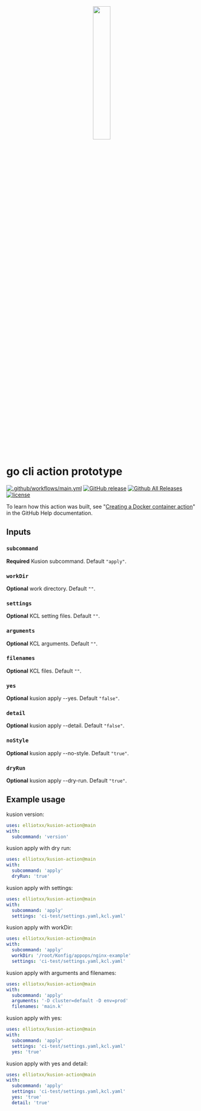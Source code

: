 <div  align="center">
<img src="https://www.gstatic.com/android/keyboard/emojikitchen/20201001/u1f971/u1f971_u1f32d.png" width="30%" align="center" />
</div>

# go cli action prototype

[![.github/workflows/main.yml](https://github.com/elliotxx/kusion-action/actions/workflows/main.yml/badge.svg?branch=main)](https://github.com/elliotxx/kusion-action/actions/workflows/main.yml)
[![GitHub release](https://img.shields.io/github/release/elliotxx/kusion-action.svg)](https://github.com/elliotxx/kusion-action/releases)
[![Github All Releases](https://img.shields.io/github/downloads/elliotxx/kusion-action/total.svg)](https://github.com/elliotxx/kusion-action/releases)
[![license](https://img.shields.io/github/license/elliotxx/kusion-action.svg)](https://github.com/elliotxx/kusion-action/blob/master/LICENSE)

To learn how this action was built, see "[Creating a Docker container action](https://help.github.com/en/articles/creating-a-docker-container-action)" in the GitHub Help documentation.

## Inputs

### `subcommand`

**Required** Kusion subcommand. Default `"apply"`.

### `workDir`

**Optional** work directory. Default `""`.

### `settings`

**Optional** KCL setting files. Default `""`.

### `arguments`

**Optional** KCL arguments. Default `""`.

### `filenames`

**Optional** KCL files. Default `""`.

### `yes`

**Optional** kusion apply --yes. Default `"false"`.

### `detail`

**Optional** kusion apply --detail. Default `"false"`.

### `noStyle`

**Optional** kusion apply --no-style. Default `"true"`.

### `dryRun`

**Optional** kusion apply --dry-run. Default `"true"`.

## Example usage

kusion version:
```yaml
uses: elliotxx/kusion-action@main
with:
  subcommand: 'version'
```

kusion apply with dry run:
```yaml
uses: elliotxx/kusion-action@main
with:
  subcommand: 'apply'
  dryRun: 'true'
```

kusion apply with settings:
```yaml
uses: elliotxx/kusion-action@main
with:
  subcommand: 'apply'
  settings: 'ci-test/settings.yaml,kcl.yaml'
```

kusion apply with workDir:
```yaml
uses: elliotxx/kusion-action@main
with:
  subcommand: 'apply'
  workDir: '/root/Konfig/appops/nginx-example'
  settings: 'ci-test/settings.yaml,kcl.yaml'
```


kusion apply with arguments and filenames:
```yaml
uses: elliotxx/kusion-action@main
with:
  subcommand: 'apply'
  arguments: '-D cluster=default -D env=prod'
  filenames: 'main.k'
```


kusion apply with yes:
```yaml
uses: elliotxx/kusion-action@main
with:
  subcommand: 'apply'
  settings: 'ci-test/settings.yaml,kcl.yaml'
  yes: 'true'
```

kusion apply with yes and detail:
```yaml
uses: elliotxx/kusion-action@main
with:
  subcommand: 'apply'
  settings: 'ci-test/settings.yaml,kcl.yaml'
  yes: 'true'
  detail: 'true'
```